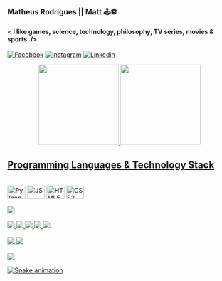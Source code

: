 ### Matheus Rodrigues || Matt 🕹️⚽
#### < I like games, science, technology, philosophy, TV series, movies & sports. />

[![Facebook](https://img.shields.io/badge/Facebook-1877F2?style=for-the-badge&logo=facebook&logoColor=white)](https://www.facebook.com/matheussantos1995/)
[![instagram](https://img.shields.io/badge/Instagram-E4405F?style=for-the-badge&logo=instagram&logoColor=white)](https://www.instagram.com/mrsantos.95/)
[![Linkedin](https://img.shields.io/badge/LinkedIn-0077B5?style=for-the-badge&logo=linkedin&logoColor=white)](https://www.linkedin.com/in/msantos95/)

<div style="width: inherit; display: flex; justify-content: space-evenly">
 <a href="https://github.com/santos95mat">
 <img height="180em" src="https://github-readme-stats.vercel.app/api?username=santos95mat&hide=stars&count_private=true&show_icons=true&theme=tokyonight&hide_rank=true&cache_seconds=2000&include_all_commits=true"/>
 <img height="180em" src="https://github-readme-stats.vercel.app/api/top-langs/?username=santos95mat&layout=compact&theme=tokyonight&cache_seconds=2000&langs_count=6"/>
</div>

## Programming Languages & Technology Stack

<div style="display: inline-block"><br/>
    <img align="center" alt="Python" height="30" width="40" src="https://cdn.jsdelivr.net/gh/devicons/devicon/icons/python/python-original.svg">
    <img align="center" alt="JS" height="30" width="40" src="https://cdn.jsdelivr.net/gh/devicons/devicon/icons/javascript/javascript-original.svg"/>
    <img align="center" alt="HTML5" height="30" width="40" src="https://cdn.jsdelivr.net/gh/devicons/devicon/icons/html5/html5-original.svg"/>
    <img align="center" alt="CSS3" height="30" width="40" src="https://cdn.jsdelivr.net/gh/devicons/devicon/icons/css3/css3-original.svg"/>
</div>
  
<div style="display: inline_block"><br>
    <img src="https://img.shields.io/badge/postgres-%23316192.svg?style=for-the-badge&logo=postgresql&logoColor=white"/>
</div>
 
<div style="display: inline_block"><br>
    <img src="https://img.shields.io/badge/Node.js-339933?style=for-the-badge&logo=nodedotjs&logoColor=white"/>
    <img src="https://img.shields.io/badge/express.js-%23404d59.svg?style=for-the-badge&logo=express&logoColor=white"/>
    <img src="https://img.shields.io/badge/npm-CB3837?style=for-the-badge&logo=npm&logoColor=white"/>
    <img src="https://img.shields.io/badge/jQuery-0769AD?style=for-the-badge&logo=jquery&logoColor=white"/>
    <img src="https://img.shields.io/badge/Sequelize-52B0E7?style=for-the-badge&logo=Sequelize&logoColor=white"/>
</div>

<div style="display: inline_block"><br>
    <img src="https://img.shields.io/badge/Visual_Studio_Code-0078D4?style=for-the-badge&logo=visual%20studio%20code&logoColor=white"/>
    <img src="https://img.shields.io/badge/PyCharm-000000.svg?&style=for-the-badge&logo=PyCharm&logoColor=white">
</div>
 
 <div style="display: inline_block"><br>
    <img src="https://img.shields.io/badge/Git-F05032?style=for-the-badge&logo=git&logoColor=white"/>
</div>
 
![Snake animation](https://github.com/santos95mat/santos95mat/blob/output/github-contribution-grid-snake.svg)
